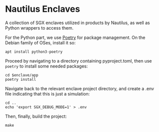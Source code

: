 # Nautilus Enclaves

A collection of SGX enclaves utilized in products by Nautilus,
as well as Python wrappers to access them.

For the Python part, we use [Poetry] for package management.
On the Debian family of OSes, install it so:

```
apt install python3-poetry
```

Proceed by navigating to a directory containing pyproject.toml,
then use `poetry` to install some needed packages:

```
cd $enclave/app
poetry install
```

Navigate back to the relevant enclave project directory,
and create a .env file indicating that this is just a simulation:

```
cd ..
echo 'export SGX_DEBUG_MODE=1' > .env
```

Then, finally, build the project:

```
make
````

[Poetry]: https://python-poetry.org

